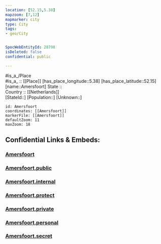 ```yaml
---
location: [52.15,5.38] 
mapzoom: [7,12] 
mapmarker: city 
type: City
tags:
- geo/City


SpocWebEntityId: 28798
isDeleted: false
confidential: public

---
```

#is_a_/Place  
#is_a_ :: [[Place]] 
[has_place_longitude::5.38] 
[has_place_latitude::52.15] 
[name::Amersfoort] 
State ::  
Country :: [[Netherlands]]  
[StateId::] 
[Population::] 
[Unknown::] 


```leaflet
id: Amersfoort
coordinates: [[Amersfoort]] 
markerFile: [[Amersfoort]] 
defaultZoom: 11 
maxZoom: 18
```


## Confidential Links & Embeds: 

### [Amersfoort](/_Standards/Earth/Continent/Europe/Europe~West/Netherlands/Provinces~Netherlands/Utrecht,Province/counties~Utrecht/Amersfoort/Amersfoort.md) 

### [Amersfoort.public](/_public/Earth/Continent/Europe/Europe~West/Netherlands/Provinces~Netherlands/Utrecht,Province/counties~Utrecht/Amersfoort/Amersfoort.public.md) 

### [Amersfoort.internal](/_internal/Earth/Continent/Europe/Europe~West/Netherlands/Provinces~Netherlands/Utrecht,Province/counties~Utrecht/Amersfoort/Amersfoort.internal.md) 

### [Amersfoort.protect](/_protect/Earth/Continent/Europe/Europe~West/Netherlands/Provinces~Netherlands/Utrecht,Province/counties~Utrecht/Amersfoort/Amersfoort.protect.md) 

### [Amersfoort.private](/_private/Earth/Continent/Europe/Europe~West/Netherlands/Provinces~Netherlands/Utrecht,Province/counties~Utrecht/Amersfoort/Amersfoort.private.md) 

### [Amersfoort.personal](/_personal/Earth/Continent/Europe/Europe~West/Netherlands/Provinces~Netherlands/Utrecht,Province/counties~Utrecht/Amersfoort/Amersfoort.personal.md) 

### [Amersfoort.secret](/_secret/Earth/Continent/Europe/Europe~West/Netherlands/Provinces~Netherlands/Utrecht,Province/counties~Utrecht/Amersfoort/Amersfoort.secret.md)

